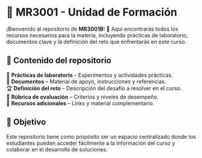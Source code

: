 # 🚀 MR3001 - Unidad de Formación  

¡Bienvenido al repositorio de **MR3001B**! 🎯 Aquí encontrarás todos los recursos necesarios para la materia, incluyendo prácticas de laboratorio, documentos clave y la definición del reto que enfrentarás en este curso.  

## 📌 Contenido del repositorio  
🧪 **Prácticas de laboratorio** – Experimentos y actividades prácticas.  
📄 **Documentos** – Material de apoyo, instrucciones y referencias.  
🏆 **Definición del reto** – Descripción del desafío a resolver en el curso.  
📑 **Rúbrica de evaluación** – Criterios y niveles de desempeño.  
🔗 **Recursos adicionales** – Links y material complementario.  

## 🎯 Objetivo  
Este repositorio tiene como propósito ser un espacio centralizado donde los estudiantes puedan acceder fácilmente a la información del curso y colaborar en el desarrollo de soluciones.  
